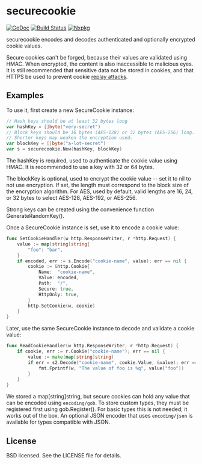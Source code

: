 securecookie
============
[![GoDoc](https://godoc.org/github.com/gorilla/securecookie?status.svg)](https://godoc.org/github.com/gorilla/securecookie) [![Build Status](https://travis-ci.org/gorilla/securecookie.png?branch=master)](https://travis-ci.org/gorilla/securecookie)
[![Nxpkg](https://nxpkg.com/github.com/gorilla/securecookie/-/badge.svg)](https://nxpkg.com/github.com/gorilla/securecookie?badge)


securecookie encodes and decodes authenticated and optionally encrypted 
cookie values.

Secure cookies can't be forged, because their values are validated using HMAC.
When encrypted, the content is also inaccessible to malicious eyes. It is still
recommended that sensitive data not be stored in cookies, and that HTTPS be used
to prevent cookie [replay attacks](https://en.wikipedia.org/wiki/Replay_attack).

## Examples

To use it, first create a new SecureCookie instance:

```go
// Hash keys should be at least 32 bytes long
var hashKey = []byte("very-secret")
// Block keys should be 16 bytes (AES-128) or 32 bytes (AES-256) long.
// Shorter keys may weaken the encryption used.
var blockKey = []byte("a-lot-secret")
var s = securecookie.New(hashKey, blockKey)
```

The hashKey is required, used to authenticate the cookie value using HMAC.
It is recommended to use a key with 32 or 64 bytes.

The blockKey is optional, used to encrypt the cookie value -- set it to nil
to not use encryption. If set, the length must correspond to the block size
of the encryption algorithm. For AES, used by default, valid lengths are
16, 24, or 32 bytes to select AES-128, AES-192, or AES-256.

Strong keys can be created using the convenience function GenerateRandomKey().

Once a SecureCookie instance is set, use it to encode a cookie value:

```go
func SetCookieHandler(w http.ResponseWriter, r *http.Request) {
	value := map[string]string{
		"foo": "bar",
	}
	if encoded, err := s.Encode("cookie-name", value); err == nil {
		cookie := &http.Cookie{
			Name:  "cookie-name",
			Value: encoded,
			Path:  "/",
			Secure: true,
			HttpOnly: true,
		}
		http.SetCookie(w, cookie)
	}
}
```

Later, use the same SecureCookie instance to decode and validate a cookie
value:

```go
func ReadCookieHandler(w http.ResponseWriter, r *http.Request) {
	if cookie, err := r.Cookie("cookie-name"); err == nil {
		value := make(map[string]string)
		if err = s2.Decode("cookie-name", cookie.Value, &value); err == nil {
			fmt.Fprintf(w, "The value of foo is %q", value["foo"])
		}
	}
}
```

We stored a map[string]string, but secure cookies can hold any value that
can be encoded using `encoding/gob`. To store custom types, they must be
registered first using gob.Register(). For basic types this is not needed;
it works out of the box. An optional JSON encoder that uses `encoding/json` is
available for types compatible with JSON.

## License

BSD licensed. See the LICENSE file for details.
